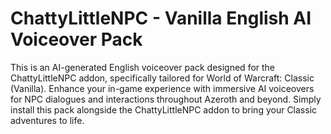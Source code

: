 # ChattyLittleNPC - Vanilla English AI Voiceover Pack  
This is an AI-generated English voiceover pack designed for the ChattyLittleNPC addon, specifically tailored for World of Warcraft: Classic (Vanilla). Enhance your in-game experience with immersive AI voiceovers for NPC dialogues and interactions throughout Azeroth and beyond. Simply install this pack alongside the ChattyLittleNPC addon to bring your Classic adventures to life.